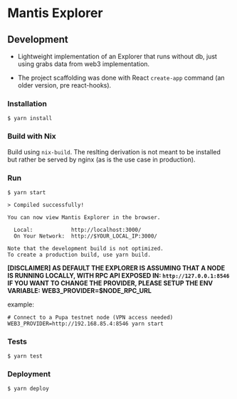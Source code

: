 # Mantis Explorer

## Development

- Lightweight implementation of an Explorer that runs without db, just using grabs data from web3 implementation.

- The project scaffolding was done with React `create-app` command (an older version, pre react-hooks).

### Installation
```
$ yarn install
```

### Build with Nix 

Build using `nix-build`. The reslting derivation is not meant to be installed
but rather be served by nginx (as is the use case in production). 

### Run
```
$ yarn start

> Compiled successfully!

You can now view Mantis Explorer in the browser.

  Local:            http://localhost:3000/
  On Your Network:  http://$YOUR_LOCAL_IP:3000/

Note that the development build is not optimized.
To create a production build, use yarn build.
```

**[DISCLAIMER] AS DEFAULT THE EXPLORER IS ASSUMING THAT A NODE IS RUNNING LOCALLY, WITH RPC API EXPOSED IN: `http://127.0.0.1:8546`**
**IF YOU WANT TO CHANGE THE PROVIDER, PLEASE SETUP THE ENV VARIABLE: WEB3_PROVIDER=$NODE_RPC_URL**

example:
```
# Connect to a Pupa testnet node (VPN access needed)
WEB3_PROVIDER=http://192.168.85.4:8546 yarn start
```

### Tests
```
$ yarn test
```

### Deployment
```
$ yarn deploy
```

